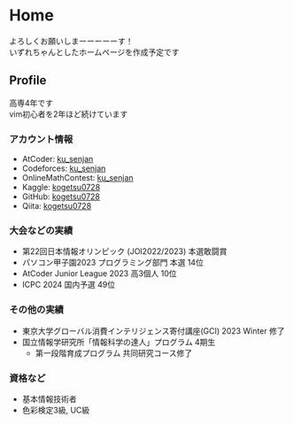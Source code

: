 # Home
よろしくお願いしまーーーーーす！ <br>
いずれちゃんとしたホームページを作成予定です <br>

## Profile
高専4年です <br>
vim初心者を2年ほど続けています <br>

### アカウント情報
- AtCoder: [ku_senjan](https://atcoder.jp/users/ku_senjan)
- Codeforces: [ku_senjan](https://atcoder.jp/users/ku_senjan)
- OnlineMathContest: [ku_senjan](https://onlinemathcontest.com/users/ku_senjan)
- Kaggle: [kogetsu0728](https://www.kaggle.com/kogetsu0728)
- GitHub: [kogetsu0728](https://github.com/kogetsu0728)
- Qiita: [kogetsu0728](https://qiita.com/kogetsu0728)

### 大会などの実績
- 第22回日本情報オリンピック (JOI2022/2023) 本選敢闘賞
- パソコン甲子園2023 プログラミング部門 本選 14位
- AtCoder Junior League 2023 高3個人 10位
- ICPC 2024 国内予選 49位

### その他の実績
- 東京大学グローバル消費インテリジェンス寄付講座(GCI) 2023 Winter 修了
- 国立情報学研究所「情報科学の達人」プログラム 4期生
	- 第一段階育成プログラム 共同研究コース修了

### 資格など
- 基本情報技術者
- 色彩検定3級, UC級
